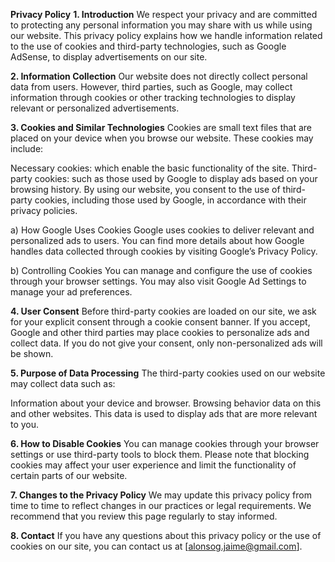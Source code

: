 **Privacy Policy**
**1. Introduction**
We respect your privacy and are committed to protecting any personal information you may share with us while using our website. This privacy policy explains how we handle information related to the use of cookies and third-party technologies, such as Google AdSense, to display advertisements on our site.

**2. Information Collection**
Our website does not directly collect personal data from users. However, third parties, such as Google, may collect information through cookies or other tracking technologies to display relevant or personalized advertisements.

**3. Cookies and Similar Technologies**
Cookies are small text files that are placed on your device when you browse our website. These cookies may include:

Necessary cookies: which enable the basic functionality of the site.
Third-party cookies: such as those used by Google to display ads based on your browsing history.
By using our website, you consent to the use of third-party cookies, including those used by Google, in accordance with their privacy policies.

a) How Google Uses Cookies
Google uses cookies to deliver relevant and personalized ads to users. You can find more details about how Google handles data collected through cookies by visiting Google’s Privacy Policy.

b) Controlling Cookies
You can manage and configure the use of cookies through your browser settings. You may also visit Google Ad Settings to manage your ad preferences.

**4. User Consent**
Before third-party cookies are loaded on our site, we ask for your explicit consent through a cookie consent banner. If you accept, Google and other third parties may place cookies to personalize ads and collect data. If you do not give your consent, only non-personalized ads will be shown.

**5. Purpose of Data Processing**
The third-party cookies used on our website may collect data such as:

Information about your device and browser.
Browsing behavior data on this and other websites.
This data is used to display ads that are more relevant to you.

**6. How to Disable Cookies**
You can manage cookies through your browser settings or use third-party tools to block them. Please note that blocking cookies may affect your user experience and limit the functionality of certain parts of our website.

**7. Changes to the Privacy Policy**
We may update this privacy policy from time to time to reflect changes in our practices or legal requirements. We recommend that you review this page regularly to stay informed.

**8. Contact**
If you have any questions about this privacy policy or the use of cookies on our site, you can contact us at [alonsog.jaime@gmail.com].

